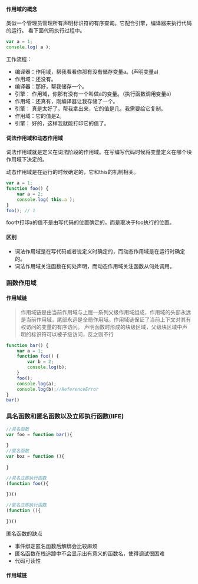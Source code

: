 #### 作用域的概念
类似一个管理员管理所有声明标识符的有序查询。它配合引擎，编译器来执行代码的运行。
看下面代码执行过程中。
``` js
var a = 1;
console.log( a );
```
工作流程：
- 编译器：作用域，帮我看看你那有没有储存变量a。(声明变量a)
- 作用域：还没有。
- 编译器：那好，帮我储存一个。
- 引擎： 作用域，你那有没有一个叫做a的变量。（执行函数调用变量a）
- 作用域：还真有，刚编译器让我存储了一个。
- 引擎： 真是太好了，帮我拿出来，它的值是几，我需要给它复制。
- 作用域：它的值是2。
- 引擎： 好的，这样我就能打印它的值了。


#### 词法作用域和动态作用域

词法作用域就是定义在词法阶段的作用域。在写编写代码时候将变量定义在哪个块作用域下决定的。  

动态作用域是在运行的时候确定的，它和this的机制相关。
``` js
var a = 1;
function foo() {
    var a = 2;
    console.log( this.a );
}
foo(); // 1
```
foo中打印a的值不是由写代码的位置确定的，而是取决于foo执行的位置。

#### 区别
- 词法作用域是在写代码或者说定义时确定的，而动态作用域是在运行时确定的。
- 词法作用域关注函数在何处声明，而动态作用域关注函数从何处调用。


### 函数作用域

#### 作用域链
>作用域链是由当前作用域与上层一系列父级作用域组成，作用域的头部永远是当前作用域，尾部永远是全局作用域。作用域链保证了当前上下文对其有权访问的变量的有序访问。
声明函数时形成的块级区域，父级块区域中声明的标识符可以被子级访问，反之则不行
``` js
function bar() {
    var a = 1;
    function foo() {
        var b = 2;
        console.log(b);
    }
    foo();
    console.log(a);
    console.log(b);//ReferenceError
}
bar()
```

### 具名函数和匿名函数以及立即执行函数(IIFE)
``` js
//具名函数
var foo = function bar(){
    
}
//匿名函数
var boz = function (){
    
}

//具名立即执行函数
(function foo(){
    
})()

//匿名立即执行函数
(function (){
    
})()

```
匿名函数的缺点
- 事件绑定匿名函数后解绑会比较麻烦
- 匿名函数在栈追踪中不会显示出有意义的函数名，使得调试很困难
- 代码可读性


#### 作用域链